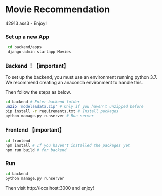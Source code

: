# Movie Recommendation
42913 ass3 - Enjoy!





### Set up a new App

```bash
 cd backend/apps
 django-admin startapp Movies
```



### Backend ！【important】

To set up the backend, you must use an environment running python 3.7. We recommend creating an anaconda environment to handle this. 

Then follow the steps as below.

```bash
cd backend # Enter backend folder
unzip 'models&data.zip' # Only if you haven't unzipped before
pip install -r requirements.txt # Install packages
python manage.py runserver # Run server
```

### Frontend 【important】

```bash
cd frontend
npm install # If you haven't installed the packages yet
npm run build # for backend
```



### Run

```bash
cd backend
python manage.py runserver
```

Then visit http://localhost:3000 and enjoy!



